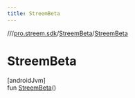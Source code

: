 ```yaml
---
title: StreemBeta
---
```

//[<root>](../../../index.html)/[pro.streem.sdk](../index.html)/[StreemBeta](index.html)/[StreemBeta](-streem-beta.html)



# StreemBeta



[androidJvm]\
fun [StreemBeta](-streem-beta.html)()




